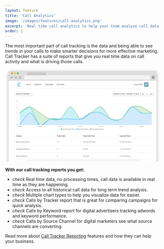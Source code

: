 ```yaml
---
layout: feature
title: 'Call Analytics'
image: '/images/features/call-analytics.png'
excerpt: 'Real time call analytics to help your team analyze call data.'
order: 1
---
```


The most important part of call tracking is the data and being able to see trends in your calls to make smarter decisions for more effective marketing. Call Tracker has a suite of reports that give you real time data on call activity and what is driving those calls.

<img src="/images/app-mockups/callsbytrackerreportmockup.png" class="img-responsive" />

<strong>With our call tracking reports you get:</strong>

<ul class="list-unstyled features-list">
	<li><i class="material-icons text-success">check</i> Real time data, no processing times, call data is available in real time as they are happening.</li>
	<li><i class="material-icons text-success">check</i> Access to all historical call data for long term trend analysis.</li>
	<li><i class="material-icons text-success">check</i> Multiple chart types to help you visualize data for easier.</li>
	<li><i class="material-icons text-success">check</i> Calls by Tracker report that is great for comparing campaigns for quick analysis. </li>
	<li><i class="material-icons text-success">check</i> Calls by Keyword report for digital advertisers tracking adwords and keyword performance.</li>
	<li><i class="material-icons text-success">check</i> Calls by Source Channel for digital marketers see what source channels are converting.</li>
</ul>

Read more about <a href="https://app.calltracker.io/help/reports/">Call Tracker Reporting</a> features and how they can help your business.